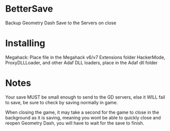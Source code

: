 # BetterSave
Backup Geometry Dash Save to the Servers on close

# Installing

Megahack: Place file in the Megahack v6/v7 Extensions folder
HackerMode, ProxyDLLLoader, and other Adaf DLL loaders, place in the Adaf dll folder

# Notes

Your save MUST be small enough to send to the GD servers, else it WILL fail to save, be sure to check by saving normally in game. 

When closing the game, it may take a second for the game to close in the background as it is saving, meaning you wont be able to quickly close and reopen Geometry Dash, you will have to wait for the save to finish.
